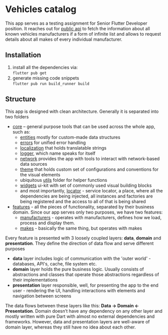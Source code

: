 # Vehicles catalog
This app serves as a testing assignment for Senior Flutter Developer position. It reaches out for [public api](https://vpic.nhtsa.dot.gov/api/) to fetch the information about all known vehicles manufacturers if a form of infinite list and allows to request details about all makes of every individual manufacturer.

## Installation
1. install all the dependencies via:<br />
``flutter pub get``
2. generate missing code snippets <br />
``flutter pub run build_runner build``

## Structure
This app is designed with clean architecture. Generally it is separated into two folders
* [core](lib/core) – general purpose tools that can be used across the whole app, such as:
    * [entities](lib/core/entities) mostly for custom-made data structures 
    * [errors](lib/core/errors) for unified error handling
    * [localization](lib/core/localization) that holds translatable strings 
    * [logger](lib/core/logger), which name speaks for itself
    * [network](lib/core/network) provides the app with tools to interact with network-based data sources
    * [theme](lib/core/theme) that holds custom set of configurations and conventions for the visual elements
    * ubiquitous [utils](lib/core/utils) folder for helper functions
    * [widgets](lib/core/widgets) ui-kit with set of commonly used visual building blocks
    * and most importantly, [locator](lib/core/locator.dart) - service locator, a place, where all the dependencies are being injected, all instances and factories are being registered and the access to all of that is being shared
* [features](lib/features) - all the pieces of functionality, separated by their business domain. Since our app serves only two purposes, we have two features:
    * [manufacturers](lib/features/manufacturers) - operates with manufacturers, defines how we load, process and display them.
    * [makes](lib/features/makes) - basically the same thing, but operates with makes
    
Every feature is presented with 3 loosely coupled layers: __data__, __domain__ and __presentation__. They define the direction of data flow and serve different purposes
* __data__ layer includes logic of communication with the 'outer world' - databases, API's, cache, file system etc.
* __domain__ layer holds the pure business logic. Usually consists of abstractions and classes that operate those abstractions regardless of their implementations
* __presentation__ layer responsible, well, for presenting the app to the end user - rendering the UI, handling interactions with elements and navigation between screens

The data flows between these layers like this: __Data -> Domain <- Presentation__.
Domain doesn’t have any dependency on any other layer and mostly written with pure Dart with almost no external dependencies and frameworks.
However, data and presentation layers are well-aware of domain layer, whereas they still have no idea about each other.